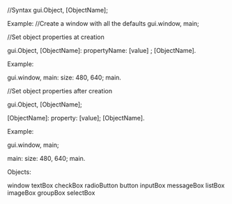 //Syntax
gui.Object, [ObjectName];

Example:
//Create a window with all the defaults
gui.window, main;

//Set object properties at creation

gui.Object, [ObjectName]:
  propertyName: [value] ;
[ObjectName].

Example:

gui.window, main:
  size: 480, 640;
main.

//Set object properties after creation

gui.Object, [ObjectName];

[ObjectName]:
  property: [value];
[ObjectName].

Example:

gui.window, main;

main:
  size: 480, 640;
main.

Objects:

window
textBox
checkBox
radioButton
button
inputBox
messageBox
listBox
imageBox
groupBox
selectBox
